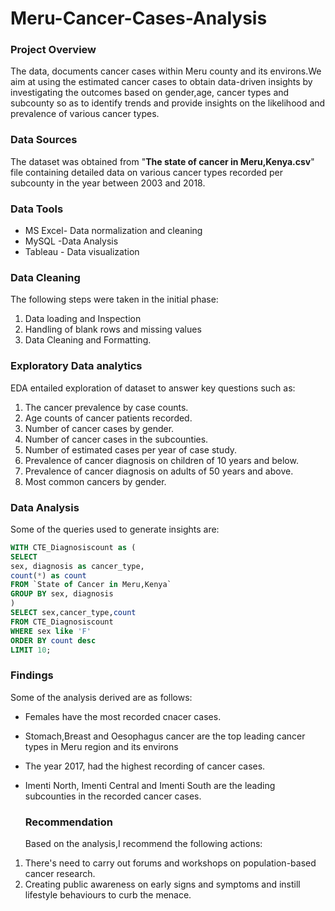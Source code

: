 # Meru-Cancer-Cases-Analysis

### Project Overview 

The data, documents cancer cases within Meru county and its environs.We aim at using the estimated cancer cases to obtain data-driven insights by investigating the outcomes based on gender,age, cancer types and subcounty so as to identify trends and provide insights on the likelihood and prevalence of various cancer types.

### Data Sources

The dataset was obtained from "**The state of cancer in Meru,Kenya.csv**" file containing detailed data on various cancer types recorded per subcounty in the year between 2003 and 2018.

### Data Tools

- MS Excel- Data normalization and cleaning
- MySQL -Data Analysis
- Tableau - Data visualization

 ### Data Cleaning

The following steps were taken in the initial phase:
1. Data loading and Inspection
2. Handling of blank rows and  missing values
3. Data Cleaning and Formatting.

### Exploratory Data analytics
EDA entailed exploration of dataset to answer key questions such as:

  1. The cancer prevalence by case  counts.
  2. Age counts of cancer patients recorded.
  3. Number of cancer cases by gender.
  4. Number of cancer cases in the subcounties.
  5. Number of estimated cases per year of case study.
  6. Prevalence of cancer diagnosis on children of 10 years and below.
  7. Prevalence of cancer diagnosis on adults of 50 years and above.
  8. Most common cancers by gender.

### Data Analysis 

Some of the queries used to generate insights are:

```sql
WITH CTE_Diagnosiscount as (
SELECT
sex, diagnosis as cancer_type,
count(*) as count
FROM `State of Cancer in Meru,Kenya`
GROUP BY sex, diagnosis
)
SELECT sex,cancer_type,count
FROM CTE_Diagnosiscount
WHERE sex like 'F'
ORDER BY count desc
LIMIT 10;
```

### Findings 

Some of the analysis derived are as follows:
- Females have the most recorded cnacer cases.
- Stomach,Breast and Oesophagus cancer are the top leading cancer types in Meru region and its environs
- The year 2017, had the highest recording of cancer cases.
- Imenti North, Imenti Central and Imenti South are the leading subcounties in the recorded cancer cases.

  ### Recommendation
  
  Based on the analysis,I recommend the following actions:
  
1. There's need to carry out forums and workshops on population-based cancer research.
2. Creating public awareness on early signs and symptoms and instill lifestyle behaviours to curb the menace.

   
  
